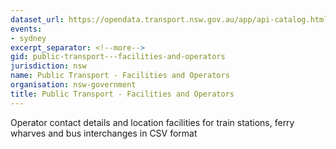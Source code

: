 ```yaml
---
dataset_url: https://opendata.transport.nsw.gov.au/app/api-catalog.html
events:
- sydney
excerpt_separator: <!--more-->
gid: public-transport---facilities-and-operators
jurisdiction: nsw
name: Public Transport - Facilities and Operators
organisation: nsw-government
title: Public Transport - Facilities and Operators
---
```


Operator contact details and location facilities for train stations, ferry wharves and bus interchanges in CSV format
